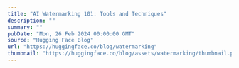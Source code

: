 ```yaml
---
title: "AI Watermarking 101: Tools and Techniques"
description: ""
summary: ""
pubDate: "Mon, 26 Feb 2024 00:00:00 GMT"
source: "Hugging Face Blog"
url: "https://huggingface.co/blog/watermarking"
thumbnail: "https://huggingface.co/blog/assets/watermarking/thumbnail.png"
---
```


